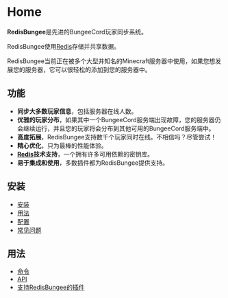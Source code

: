 # Home

**RedisBungee**是先进的BungeeCord玩家同步系统。

RedisBungee使用[Redis](http://redis.io/)存储并共享数据。

RedisBungee当前正在被多个大型并知名的Minecraft服务器中使用，如果您想发展您的服务器，它可以很轻松的添加到您的服务器中。

## 功能

* **同步大多数玩家信息**，包括服务器在线人数。
* **优雅的玩家分布**，如果其中一个BungeeCord服务端出现故障，您的服务器仍会继续运行，并且您的玩家将会分布到其他可用的BungeeCord服务端中。
* **高度拓展**，RedisBungee支持数千个玩家同时在线。不相信吗？尽管尝试！
* **精心优化**，只为最棒的性能体验。
* [**Redis**](http://redis.io/)**技术支持**，一个拥有许多可用依赖的密钥库。
* **易于集成和使用**，多数插件都为RedisBungee提供支持。

## 安装

* [安装](https://github.com/minecrafter/RedisBungee/wiki/Installation)
* [用法](https://github.com/minecrafter/RedisBungee/wiki/Usage)
* [配置](https://github.com/minecrafter/RedisBungee/wiki/Configuration)
* [常见问题](https://github.com/minecrafter/RedisBungee/wiki/FAQ)

## 用法

* [命令](https://github.com/minecrafter/RedisBungee/wiki/Commands)
* [API](https://github.com/minecrafter/RedisBungee/wiki/API)
* [支持RedisBungee的插件](https://github.com/minecrafter/RedisBungee/wiki/Plugins)

